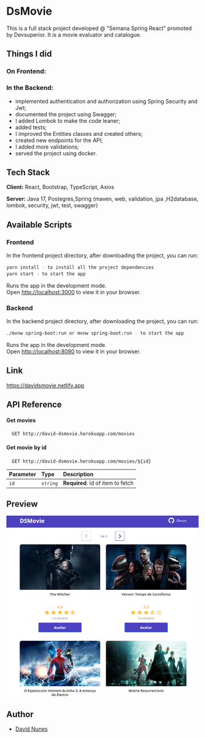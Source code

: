 # DsMovie

This is a full stack project developed @ "Semana Spring React" promoted by Devsuperior. It is a movie evaluator and catalogue.

## Things I did

### On Frontend:

### In the Backend:
- implemented authentication and authorization using Spring Security and Jwt;
- documented the project using Swagger;
- I added Lombok to make the code leaner;
- added tests;
- I improved the Entities classes and created others;
- created new endpoints for the API;
- I added more validations;
- served the project using docker.

## Tech Stack

**Client:** React, Bootstrap, TypeScript, Axios

**Server:** Java 17, Postegres,Spring (maven, web, validation, jpa ,H2database, lombok, security, jwt, test, swagger)

## Available Scripts

### Frontend

In the frontend project directory, after downloading the project, you can run:

```sh
yarn install - to install all the project dependencies
yarn start - to start the app
```

Runs the app in the development mode.\
Open [http://localhost:3000](http://localhost:3000) to view it in your browser.

### Backend

In the backend project directory, after downloading the project, you can run:

```sh
./mvnw spring-boot:run or mvnw spring-boot:run - to start the app
```

Runs the app in the development mode.\
Open [http://localhost:8080](http://localhost:8080) to view it in your browser.

## Link
https://davidsmovie.netlify.app

## API Reference

#### Get movies

```http
  GET http://david-dsmovie.herokuapp.com/movies
```

#### Get movie by id

```http
  GET http://david-dsmovie.herokuapp.com/movies/${id}
```

| Parameter | Type     | Description                       |
| :-------- | :------- | :-------------------------------- |
| `id`      | `string` | **Required**. Id of item to fetch |



## Preview

![](project-img.jpg)

## Author

- [David Nunes](https://www.github.com/Dnuns)

